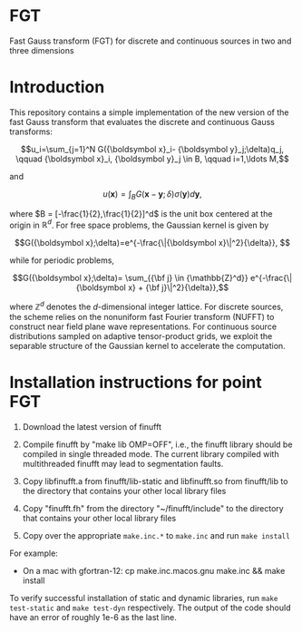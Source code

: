 # FGT
Fast Gauss transform (FGT) for discrete and continuous sources in two and three dimensions

# Introduction

This repository contains a simple implementation of the new version of the fast Gauss transform that evaluates the discrete and continuous Gauss transforms:

$$u_i=\sum_{j=1}^N G({\boldsymbol x}_i- {\boldsymbol y}_j;\delta)q_j,
\qquad {\boldsymbol x}_i, {\boldsymbol y}_j \in B, \qquad i=1,\ldots M,$$

and

$$u({\boldsymbol x})=\int_B G({\boldsymbol x}-{\boldsymbol y};\delta)\sigma({\boldsymbol y})d{\boldsymbol y},$$

where $B = [-\frac{1}{2},\frac{1}{2}]^d$ is the 
unit box centered at the origin in $\mathbb{R}^d$. For free space problems,
the Gaussian kernel is given by 

$$G({\boldsymbol x};\delta)=e^{-\frac{\|{\boldsymbol x}\|^2}{\delta}}, $$

while for periodic problems, 

$$G({\boldsymbol x};\delta)= \sum_{{\bf j} \in {\mathbb{Z}^d}} e^{-\frac{\|{\boldsymbol x} + {\bf j}\|^2}{\delta}},$$

where ${\mathbb{Z}}^d$ denotes the $d$-dimensional integer lattice.
For discrete sources, the scheme relies on the nonuniform fast Fourier transform 
(NUFFT) to construct near field plane wave representations. For continuous source 
distributions sampled on adaptive tensor-product grids, we exploit 
the separable structure of the Gaussian kernel to accelerate the 
computation. 

# Installation instructions for point FGT
1. Download the latest version of finufft

2. Compile finufft by "make lib OMP=OFF", i.e., the finufft library
should be compiled in single threaded mode. The current library compiled
with multithreaded finufft may lead to segmentation faults. 

3. Copy libfinufft.a from finufft/lib-static and libfinufft.so from finufft/lib
to the directory that contains your other local library files

4. Copy "finufft.fh" from the directory "~/finufft/include" to the
directory that contains your other local library files

5. Copy over the appropriate ``make.inc.*`` to ``make.inc`` and run ``make
install``

For example: 
* On a mac with gfortran-12: cp make.inc.macos.gnu make.inc && make
install

To verify successful installation of static and dynamic libraries, 
run ``make test-static`` and ``make test-dyn`` respectively. 
The output of the code should have an error of roughly 1e-6 as the last line.


